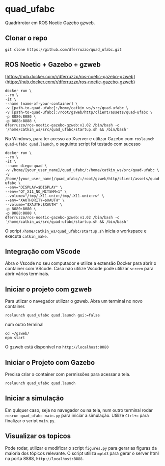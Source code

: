 # quad_ufabc

Quadrirrotor em ROS Noetic Gazebo gzweb.

## Clonar o repo

`git clone https://github.com/dferruzzo/quad_ufabc.git`

## ROS Noetic + Gazebo + gzweb

[https://hub.docker.com/r/dferruzzo/ros-noetic-gazebo-gzweb](https://hub.docker.com/r/dferruzzo/ros-noetic-gazebo-gzweb)

```
docker run \
--rm \
-it \
--name [name-of-your-container] \
-v [path-to-quad-ufabc]:/home/catkin_ws/src/quad-ufabc \
-v [path-to-quad-ufabc]:/root/gzweb/http/client/assets/quad-ufabc \
-p 8080:8080 \
-p 8888:8888 \
dferruzzo/ros-noetic-gazebo-gzweb:v1.02 /bin/bash -c '/home/catkin_ws/src/quad_ufabc/startup.sh && /bin/bash'
```
No Windows, para ter acesso ao Xserver e utilizar Gazebo com `roslaunch quad-ufabc quad.launch`, o seguinte script foi testado com sucesso
```
docker run \
--rm \
-it \
--name diego-quad \
-v /home/[your_user_name]/quad_ufabc/:/home/catkin_ws/src/quad-ufabc \
-v /home/[your_user_name]/quad_ufabc/:/root/gzweb/http/client/assets/quad-ufabc \
--env="DISPLAY=$DISPLAY" \
--env="QT_X11_NO_MITSHM=1" \
--volume="/tmp/.X11-unix:/tmp/.X11-unix:rw" \
--env="XAUTHORITY=$XAUTH" \
--volume="$XAUTH:$XAUTH" \
-p 8080:8080 \
-p 8888:8888 \
dferruzzo/ros-noetic-gazebo-gzweb:v1.02 /bin/bash -c '/home/catkin_ws/src/quad-ufabc/startup.sh && /bin/bash'

```
O script `/home/catkin_ws/quad_ufabc/startup.sh` inicia o workspace e executa `catkin_make`.

## Integração com VScode

Abra o Vscode no seu computador e utilize a extensão Docker para abrir o container com VScode. Caso não utilize Vscode pode utilizar `screen` para abrir vários terminais.

## Iniciar o projeto com gzweb

Para utlizar o navegador utilizar o gzweb. Abra um terminal no novo container. 

```
roslaunch quad_ufabc quad.launch gui:=false
```

num outro terminal

```
cd ~/gzweb/
npm start
```

O gzweb está disponível no `http://localhost:8080`

## Iniciar o Projeto com Gazebo

Precisa criar o container com permissões para acessar a tela.

`roslaunch quad_ufabc quad.launch`

## Iniciar a simulação

Em qulquer caso, seja no navegador ou na tela, num outro terminal rodar `rosrun quad_ufabc main.py` para iniciar a simulação. Utilize `Ctrl+c` para finalizar o script `main.py`.

## Visualizar os topicos

Pode rodar, utilizar e modificar o script `figures.py` para gerar as figuras da maioria dos tópicos relevante. O script utiliza `mpld3` para gerar o server html na porta 8888, `http://localhost:8888`.
